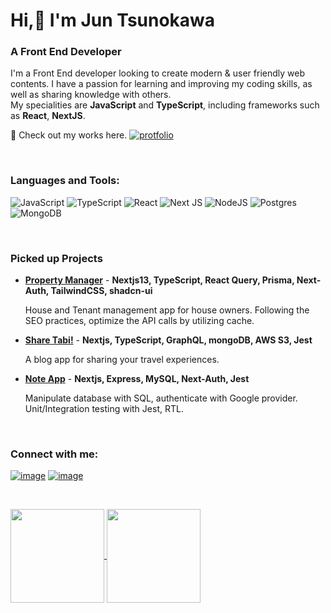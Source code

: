 <h1>Hi,🙌 I'm Jun Tsunokawa</h1>
<h3>A Front End Developer</h3>
  
I'm a Front End developer looking to create modern & user friendly web contents.
I have a passion for learning and improving my coding skills, as well as sharing knowledge with others.  
My specialities are **JavaScript** and **TypeScript**, including frameworks such as **React**, **NextJS**.


🚀 Check out my works here.  <a href="https://jun-tsuno-portfolio.vercel.app/" target="_blank">   <img src="https://img.shields.io/badge/Portfolio-9cf?style=for-the-badge" alt="protfolio" /></a> 


<br/>
<h3 align="left">Languages and Tools:</h3>

![JavaScript](https://img.shields.io/badge/javascript-%23323330.svg?style=for-the-badge&logo=javascript&logoColor=%23F7DF1E) ![TypeScript](https://img.shields.io/badge/typescript-%23007ACC.svg?style=for-the-badge&logo=typescript&logoColor=white)
![React](https://img.shields.io/badge/react-%2320232a.svg?style=for-the-badge&logo=react&logoColor=%2361DAFB) ![Next JS](https://img.shields.io/badge/Next-black?style=for-the-badge&logo=next.js&logoColor=white) ![NodeJS](https://img.shields.io/badge/node.js-6DA55F?style=for-the-badge&logo=node.js&logoColor=white) ![Postgres](https://img.shields.io/badge/postgres-%23316192.svg?style=for-the-badge&logo=postgresql&logoColor=white) ![MongoDB](https://img.shields.io/badge/MongoDB-%234ea94b.svg?style=for-the-badge&logo=mongodb&logoColor=white) 

<br />
<h3>Picked up Projects</h3>

-  **[Property Manager](https://github.com/jun-tsuno/property_manager_2.git)** - **Nextjs13, TypeScript, React Query, Prisma, Next-Auth, TailwindCSS, shadcn-ui**

    House and Tenant management app for house owners. Following the SEO practices, optimize the API calls by utilizing cache.

-  **[Share Tabi!](https://github.com/jun-tsuno/trip_blog.git)** - **Nextjs, TypeScript, GraphQL, mongoDB, AWS S3, Jest**

    A blog app for sharing your travel experiences.

-  **[Note App](https://github.com/jun-tsuno/mysql_note_app.git)** - **Nextjs, Express, MySQL, Next-Auth, Jest**

   Manipulate database with SQL, authenticate with Google provider. Unit/Integration testing with Jest, RTL.

   
<br />
<h3 align="left">Connect with me:</h3>

<a href="https://linkedin.com/in/jun-tsunokawa-b22596247/" target="_blank">![image](https://img.shields.io/badge/LinkedIn-0077B5?style=for-the-badge&logo=linkedin&logoColor=white)</a>
<a href="https://medium.com/@jun55tsuno" target="_blank">![image](https://img.shields.io/badge/Medium-FFFFFF?style=for-the-badge&logo=medium&labelColor=white&logoColor=black)</a>


<br />
<p><a href="https://github.com/anuraghazra/github-readme-stats">
  <img align="center" height="150px" src="https://github-readme-stats.vercel.app/api?username=jun-tsuno&count_private=true&theme=blue-green&show_icons=true&hide=contribs" />
</a>
<a href="https://github.com/anuraghazra/convoychat">
  <img align="center" height="150px" src="https://github-readme-stats.vercel.app/api/top-langs/?username=jun-tsuno&layout=compact&theme=dark&langs_count=5" />
</a></p>
 
